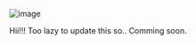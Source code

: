 ![image](https://github.com/user-attachments/assets/125cda3f-3e92-40a8-8e09-249ab85f3c2b)


Hii!!! Too lazy to update this so.. Comming soon.
